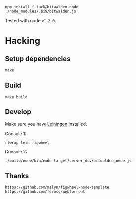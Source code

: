 
	npm install f-tuck/bitwalden-node
	./node_modules/.bin/bitwalden.js

Tested with node `v7.2.0`.

# Hacking

## Setup dependencies

	make

## Build

	make build

## Develop

Make sure you have [Leiningen](https://github.com/technomancy/leiningen/#installation) installed.

Console 1:

	rlwrap lein figwheel

Console 2:

	./build/node/bin/node target/server_dev/bitwalden_node.js

## Thanks

	https://github.com/malyn/figwheel-node-template
	https://github.com/feross/webtorrent

